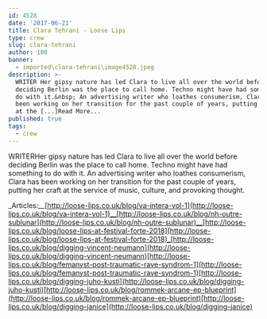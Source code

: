 ```yaml
---
id: 4528
date: '2017-06-21'
title: Clara Tehrani - Loose Lips
type: crew
slug: clara-tehrani
author: 100
banner:
  - imported\clara-tehrani\image4528.jpeg
description: >-
  WRITER Her gipsy nature has led Clara to live all over the world before
  deciding Berlin was the place to call home. Techno might have had something to
  do with it.&nbsp; An advertising writer who loathes consumerism, Clara has
  been working on her transition for the past couple of years, putting her craft
  at the [...]Read More...
published: true
tags:
  - crew
---
```

WRITERHer gipsy nature has led Clara to live all over the world before deciding Berlin was the place to call home. Techno might have had something to do with it. An advertising writer who loathes consumerism, Clara has been working on her transition for the past couple of years, putting her craft at the service of music, culture, and provoking thought. 

_Articles:__[http://loose-lips.co.uk/blog/va-intera-vol-1](http://loose-lips.co.uk/blog/va-intera-vol-1)__[http://loose-lips.co.uk/blog/nh-outre-sublunar](http://loose-lips.co.uk/blog/nh-outre-sublunar)__[http://loose-lips.co.uk/blog/loose-lips-at-festival-forte-2018](http://loose-lips.co.uk/blog/loose-lips-at-festival-forte-2018)_[http://loose-lips.co.uk/blog/digging-vincent-neumann](http://loose-lips.co.uk/blog/digging-vincent-neumann)[http://loose-lips.co.uk/blog/femanyst-post-traumatic-rave-syndrom-1](http://loose-lips.co.uk/blog/femanyst-post-traumatic-rave-syndrom-1)[http://loose-lips.co.uk/blog/digging-juho-kusti](http://loose-lips.co.uk/blog/digging-juho-kusti)[http://loose-lips.co.uk/blog/rommek-arcane-ep-blueprint](http://loose-lips.co.uk/blog/rommek-arcane-ep-blueprint)[http://loose-lips.co.uk/blog/digging-janice](http://loose-lips.co.uk/blog/digging-janice)